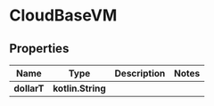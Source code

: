 
# CloudBaseVM

## Properties
Name | Type | Description | Notes
------------ | ------------- | ------------- | -------------
**dollarT** | **kotlin.String** |  | 



